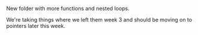 New folder with more functions and nested loops.

We're taking things where we left them week 3 and should be moving on to pointers later this week.
